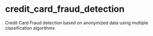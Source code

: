# credit_card_fraud_detection
Credit Card Fraud detection based on anonymized data using multiple classification algorithms
